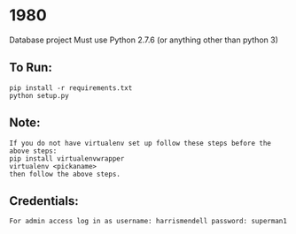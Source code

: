 # 1980
Database project
Must use Python 2.7.6 (or anything other than python 3)

## To Run:
    pip install -r requirements.txt
    python setup.py
    
## Note:
    If you do not have virtualenv set up follow these steps before the above steps:
    pip install virtualenvwrapper
    virtualenv <pickaname>
    then follow the above steps.
    
## Credentials:
    For admin access log in as username: harrismendell password: superman1
    
